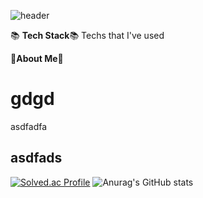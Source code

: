 ![header](https://capsule-render.vercel.app/api?type=wave&color=8FBC8F&text=%20Jiwon-Park%20%20&height=200&fontSize=80&fontColor=2F4F4F)


📚 **Tech Stack**📚
Techs that I've used


🌿**About Me**🌿


# gdgd
asdfadfa
## asdfads
[![Solved.ac Profile](http://mazassumnida.wtf/api/v2/generate_badge?boj=jiwon0297)](https://solved.ac/jiwon0297/) ![Anurag's GitHub stats](https://github-readme-stats.vercel.app/api?username=jiwon0297&show_icons=true&theme=gruvbox_light&hide_title=true)
